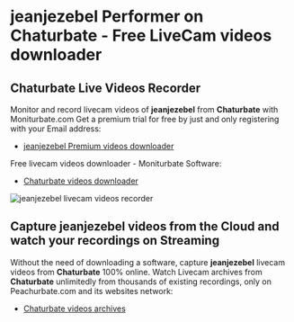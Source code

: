 # jeanjezebel Performer on Chaturbate - Free LiveCam videos downloader

## Chaturbate Live Videos Recorder

Monitor and record livecam videos of **jeanjezebel** from **Chaturbate** with Moniturbate.com
Get a premium trial for free by just and only registering with your Email address:
* [jeanjezebel Premium videos downloader](https://moniturbate.com/request-demo-licence-key.html)

Free livecam videos downloader - Moniturbate Software:
* [Chaturbate videos downloader](https://moniturbate.com/moniturbate-download-software.html)

![jeanjezebel livecam videos recorder](https://peachurnet.com/templates/moniturbate-software.png)


## Capture jeanjezebel videos from the Cloud and watch your recordings on Streaming

Without the need of downloading a software, capture **jeanjezebel** livecam videos from **Chaturbate** 100% online.
Watch Livecam archives from **Chaturbate** unlimitedly from thousands of existing recordings, only on Peachurbate.com and its websites network:
* [Chaturbate videos archives](https://peachurnet.com/)